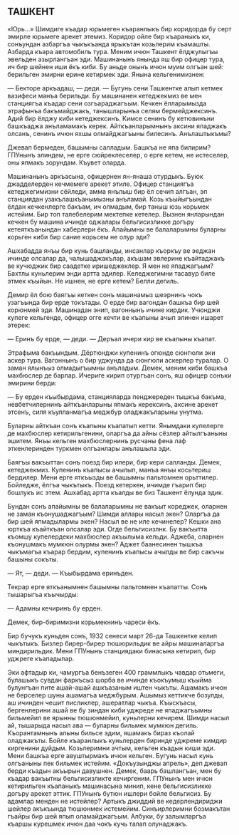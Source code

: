 ## ТАШКЕНТ

«Юрь...» Шимдиге къадар юрьмеген къаранлыкъ бир коридорда бу серт эмирле юрьмеге арекет этемиз.
Коридор ойле бир къараныкъ ки, сонъундан азбаргъа чыкъкъанда ярыкътан козьлерим къамашты.
Азбарда къара автомобиль тура.
Меним ичюн Ташкент ёлджулыгъы эвельден азырлангъан эди.
Машинанынъ янында яш бир офицер тура, ич бир шейнен иши ёкъ киби.
Бу аньде онынъ ичюн муим олгъан шей: берильген эмирни ерине кетирмек эди.
Янына кельгенимизнен:

— Бекторе аркъадаш, — деди. — Бугунь сени Ташкентке алып кетмек вазифеси манъа берильди.
Бу машинанен кетеджекмиз ве мен станциягъа къадар сени озгъараджагъым.
Кечкен ёлларымызда этрафынъа бакъмайджакъ, танышларынъа селям бермейджексинъ.
Адий бир ёлджу киби кетеджексинъ.
Кимсе сенинъ бу кетювинъни башкъаджа анъламамакъ керек.
Айткъанларымнынъ аксини япаджакъ олсанъ, сенинъ ичюн яхшы олмайджагъыны билесинъ.
Анълаштыкъмы?

Джевап бермеден, башымны салладым.
Башкъа не япа билирим?
ГПУнынъ элиндем, не ерге сюйреклеселер, о ерге кетем, не истеселер, оны япмакъ зорундам.
Къувет оларда.

Машинанынъ аркъасына, офицернен ян-янаша отурдыкъ.
Буюк джадделерден кечмемеге арекет этиле.
Офицер станциягъа кетеджегимизни сёйледи, амма янълыш бир ёл сечип алгъан, эп станциядан узакълашкъанымызны анъламай.
Козь къыйыгъындан ёлдан кечкенлерге бакъам, ич олмадым, бир таныш юзь корьмек истейим.
Бир топ талебелерим мектепке кетелер.
Вызнен янларындан кечкен бу машина ичинде оджалары бельгисизликке догъру кетеяткъанындан хаберлери ёкъ.
Апайымны ве балаларымны буларны корьген киби бир сание корьсем не олур эди?

Ашхабадда янъы бир кунь башланды, инсанлар къоркъу ве эеджан ичинде олсалар да, чалышаджакълар, акъшам эвлерине къайтаджакъ ве кучюджик бир саадетке иришеджеклер.
Я мен не япаджагъым?
Бахтлы куньлерим энди артта эдилер.
Келеджегимни тасавур биле этмек къыйын.
Не ишнен, не ерге кетем?
Белли дегиль.

Демир ёл бою баягъы кеткен сонъ машинамыз шеэрнинъ чокъ узагъында бир ерде токътады.
О ерде бир вагондан башкъа бир шей корюнмей эди.
Машинадан энип, вагоннынъ ичине кирдик.
Учюнджи купеге кельгенде, офицер огге кечти ве къапыны ачып элинен ишарет этерек:

— Еринъ бу ерде, — деди. — Деръал ичери кир ве къапыны къапат.

Этрафыма бакъындым.
Дёртюнджи купенинъ огюнде сюнгюли эки аскер тура.
Вагоннынъ о бир уджунда да сюнгюли аскерлер туралар.
О заман ялынъыз олмадыгъымны анъладым.
Демек, меним киби башкъа махбюслер де барлар.
Ичериге кирип отургъан сонъ, яш офицер сонъки эмирини берди:

— Бу ерден къыбырдама, станцияларда пенджереден тышкъа бакъма, невбетчилернинъ айткъанларыны япмакъ керексинъ, аксине арекет этсенъ, силя къулланмагъа меджбур оладжакъларыны унутма.

Буларны айткъан сонъ къапыны къапатып кетти.
Янымдаки купелерге де махбюслер кетирильгенини, оларгъа да айны сёзлер айтылгъаныны эшитем.
Янъы кельген махбюслернинъ русчаны фена лаф эткенлеринден туркмен олгъанлары анълашыла эди.

Баягъы вакъыттан сонъ поезд бир илери, бир кери салланды.
Демек, кетеджекмиз.
Купенинъ къапысы ачылып, манъа янъы косьтериш бердилер.
Мени ерге яткъызды ве башымны пальтомнен орьттилер.
Бойледже, ёлгъа чыкътыкъ.
Поезд кетеркен, ичимде гъарип бир бошлукъ ис этем.
Ашхабад артта къалды ве биз Ташкент ёлунда эдик.

Бундан сонъ апайымны ве балаларымны не вакъыт кореджек, оларнен не заман къонушаджагъым?
Шимди аллары насыл экен?
Оларгъа да бир шей япмадылармы экен?
Насыл ве не иле кечинелер?
Кешки ана юрткъа къайткъан олсалар эди.
Огде бельгисизлнк.
Бу вакъытта къомшу купелердеки махбюслер акъылыма кельди.
Аджеба, оларнен къонушмакъ мумкюн олурмы экен?
Аджет баанесинен тышкъа чыкъмагъа къарар бердим, купенинъ къапысы ачылды ве бир сакъчы башыны сокъты.

— Ят, — деди. — Къыбырдама еринъден.

Текрар ерге яткъанымнен башымны пальтомнен къапатты.
Сонъ тышарыгъа къычырды:

— Адамны кечиринъ бу ерден.

Демек, бир-биримизни корьмекнинъ чареси ёкъ.

Бир бучукъ куньден сонъ, 1932 сенеси март 26-да Ташкентке келип чыкътыкъ.
Бизлер бирер-бирер тюшюрильдик ве айры машиналаргъа миндирильдик.
Мени ГПУнынъ станциядаки бинасына кетирип, бир уджреге къападылар.

Эки афтадыр ки, чамургъа бенъзеген 400 граммлыкъ чавдар отьмеги, булашыкъ сувдан фаркъсыз шорба ве ичинде къокъумыш къыйма булунгъан пите ашай-ашай ашкъазаным иштен чыкъты.
Ашамакъ ичюн не берселер шуны ашамагъа меджбурым.
Ашымыз кеттикче бозулды, аш ичинден чешит писликлер, ашератлар чыкъа.
Къыскъасы, бергенлерини ашай ве бу зиндан киби уджреде не япаджагъымны бильмейип ве ярынны тюшюнмейип, куньлерни кечирем.
Шимди насыл ай, тышарыда насыл ава — буларны бильмек мумкюн дегиль.
Къорантамнынъ алыны бильсе эдим, яшамакъ бираз къолай оладжакъты.
Бойле къаранлыкъ куньлерден биринде уджреме кимдир киргенини дуйдым.
Козьлеримни ачтым, кельген къадын киши эди.
Мени башкъа ерге авуштырмакъ ичюн кельген.
Бугунь насыл кунь олгъаныны пек бильмек истейим.
«Докъузынджы апрель», деп джевап берди къадын акъырын давушнен.
Демек, баарь башлангъан, мен бу къадар вакъытны бельгисизликте кечиргеним.
ГПУнынъ мен ичюн кетирильген къапаныкъ машинасына минип, кене бельгисизликке догъру арекет эттик.
ГПУнынъ бутюн ишлери бойле бельгисиз.
Бу адамлар менден не истейлер?
Артыкъ джиддий ве кедерлендириджи шейлер акъкъында тюшюнмек истемейим.
Синъирлеримни бозмакътан гъайры бир шей япып оламайджагъым.
Албуки, бу залымларгъа къаршы курешмек ичюн даа чокъ кучь талап олунаджакъ.
